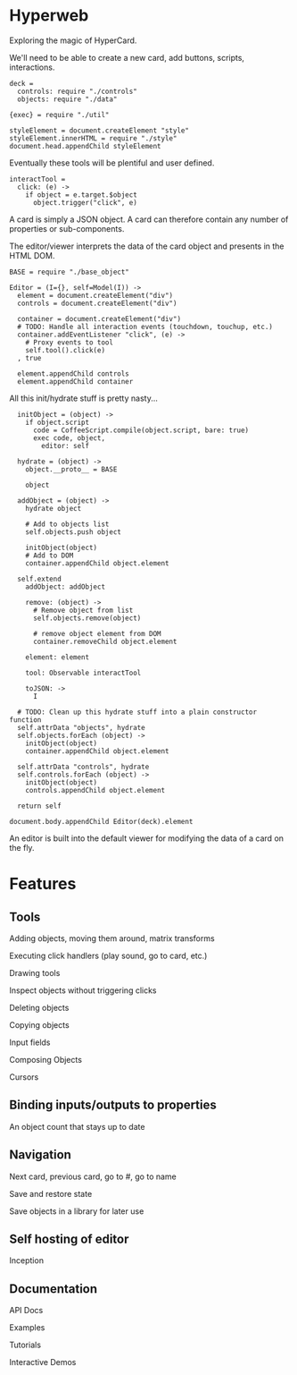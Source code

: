 Hyperweb
========

Exploring the magic of HyperCard.

We'll need to be able to create a new card, add buttons, scripts, interactions.

    deck =
      controls: require "./controls"
      objects: require "./data"

    {exec} = require "./util"

    styleElement = document.createElement "style"
    styleElement.innerHTML = require "./style"
    document.head.appendChild styleElement

Eventually these tools will be plentiful and user defined.

    interactTool =
      click: (e) ->
        if object = e.target.$object
          object.trigger("click", e)

A card is simply a JSON object. A card can therefore contain any number of
properties or sub-components.

The editor/viewer interprets the data of the card object and presents in the HTML DOM.

    BASE = require "./base_object"

    Editor = (I={}, self=Model(I)) ->
      element = document.createElement("div")
      controls = document.createElement("div")

      container = document.createElement("div")
      # TODO: Handle all interaction events (touchdown, touchup, etc.)
      container.addEventListener "click", (e) ->
        # Proxy events to tool
        self.tool().click(e)
      , true

      element.appendChild controls
      element.appendChild container

All this init/hydrate stuff is pretty nasty...

      initObject = (object) ->
        if object.script
          code = CoffeeScript.compile(object.script, bare: true)
          exec code, object,
            editor: self

      hydrate = (object) ->
        object.__proto__ = BASE

        object

      addObject = (object) ->
        hydrate object

        # Add to objects list
        self.objects.push object

        initObject(object)
        # Add to DOM
        container.appendChild object.element

      self.extend
        addObject: addObject

        remove: (object) ->
          # Remove object from list
          self.objects.remove(object)

          # remove object element from DOM
          container.removeChild object.element

        element: element

        tool: Observable interactTool

        toJSON: ->
          I

      # TODO: Clean up this hydrate stuff into a plain constructor function
      self.attrData "objects", hydrate
      self.objects.forEach (object) ->
        initObject(object)
        container.appendChild object.element

      self.attrData "controls", hydrate
      self.controls.forEach (object) ->
        initObject(object)
        controls.appendChild object.element

      return self

    document.body.appendChild Editor(deck).element

An editor is built into the default viewer for modifying the data of a card on
the fly.

Features
========

Tools
-----

Adding objects, moving them around, matrix transforms

Executing click handlers (play sound, go to card, etc.)

Drawing tools

Inspect objects without triggering clicks

Deleting objects

Copying objects

Input fields

Composing Objects

Cursors

Binding inputs/outputs to properties
----------------------------

An object count that stays up to date

Navigation
----------

Next card, previous card, go to #, go to name

Save and restore state

Save objects in a library for later use

Self hosting of editor
----------------------

Inception

Documentation
-------------

API Docs

Examples

Tutorials

Interactive Demos
